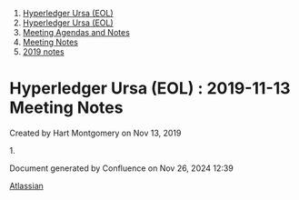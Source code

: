 1. [Hyperledger Ursa (EOL)](index.html)
2. [Hyperledger Ursa (EOL)](19595269.html)
3. [Meeting Agendas and Notes](Meeting-Agendas-and-Notes_19603313.html)
4. [Meeting Notes](Meeting-Notes_19611649.html)
5. [2019 notes](2019-notes_19611718.html)

# Hyperledger Ursa (EOL) : 2019-11-13 Meeting Notes

Created by Hart Montgomery on Nov 13, 2019

1\.

Document generated by Confluence on Nov 26, 2024 12:39

[Atlassian](http://www.atlassian.com/)
